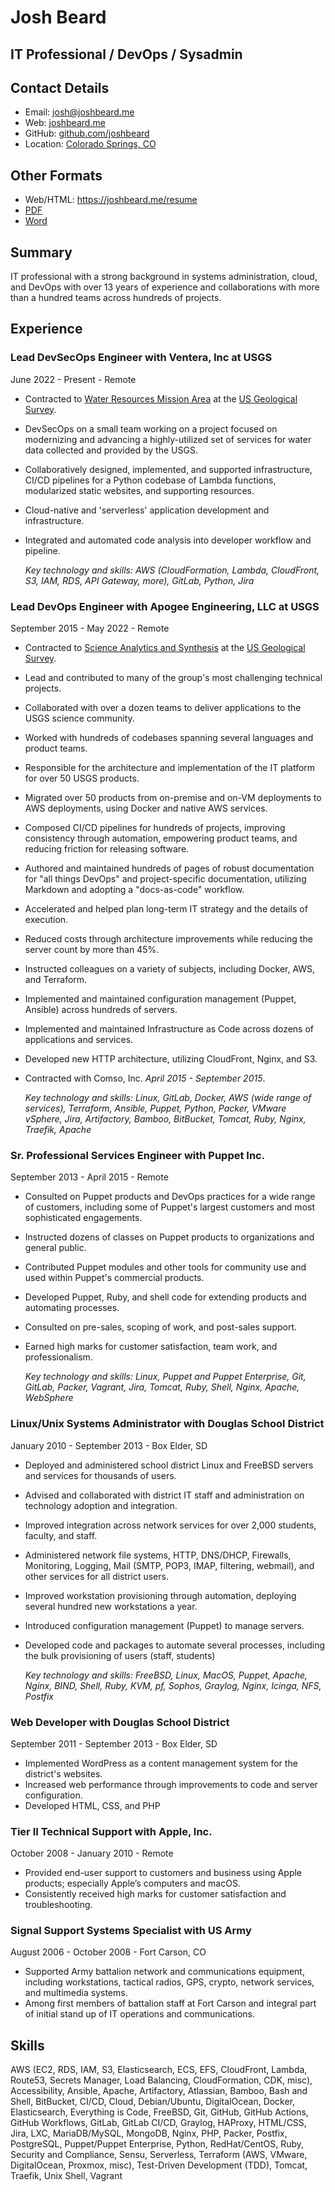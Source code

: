 # Josh Beard

## IT Professional / DevOps / Sysadmin

## Contact Details

* Email: [josh@joshbeard.me](mailto:josh@joshbeard.me)
* Web: [joshbeard.me](https://joshbeard.me)
* GitHub: [github.com/joshbeard](https://github.com/joshbeard)
* Location: [Colorado Springs, CO](https://en.wikipedia.org/wiki/Colorado_Springs,_Colorado)

## Other Formats

* Web/HTML: <https://joshbeard.me/resume>
* [PDF](https://joshbeard.me/resume/Josh-Beard-Resume.pdf)
* [Word](https://joshbeard.me/resume/Josh-Beard-Resume.docx)

## Summary

IT professional with a strong background in systems administration, cloud, and DevOps with over 13 years of experience and collaborations with more than a hundred teams across hundreds of projects.


## Experience

### Lead DevSecOps Engineer with Ventera, Inc at USGS

June 2022 - Present - Remote

* Contracted to [Water Resources Mission Area](https://www.usgs.gov/mission-areas/water-resources) at the [US Geological Survey](https://www.usgs.gov/).
* DevSecOps on a small team working on a project focused on modernizing and advancing a highly-utilized set of services for water data collected and provided by the USGS.
* Collaboratively designed, implemented, and supported infrastructure, CI/CD pipelines for a Python codebase of Lambda functions, modularized static websites, and supporting resources.
* Cloud-native and 'serverless' application development and infrastructure.
* Integrated and automated code analysis into developer workflow and pipeline.

    _Key technology and skills: AWS (CloudFormation, Lambda, CloudFront, S3, IAM, RDS, API Gateway, more), GitLab, Python, Jira_

### Lead DevOps Engineer with Apogee Engineering, LLC at USGS

September 2015 - May 2022 - Remote

* Contracted to [Science Analytics and Synthesis](https://www.usgs.gov/core-science-systems/science-analytics-and-synthesis/) at the [US Geological Survey](https://www.usgs.gov/).
* Lead and contributed to many of the group's most challenging technical projects.
* Collaborated with over a dozen teams to deliver applications to the USGS science community.
* Worked with hundreds of codebases spanning several languages and product teams.
* Responsible for the architecture and implementation of the IT platform for over 50 USGS products.
* Migrated over 50 products from on-premise and on-VM deployments to AWS deployments, using Docker and native AWS services.
* Composed CI/CD pipelines for hundreds of projects, improving consistency through automation, empowering product teams, and reducing friction for releasing software.
* Authored and maintained hundreds of pages of robust documentation for "all things DevOps" and project-specific documentation, utilizing Markdown and adopting a "docs-as-code" workflow.
* Accelerated and helped plan long-term IT strategy and the details of execution.
* Reduced costs through architecture improvements while reducing the server count by more than 45%.
* Instructed colleagues on a variety of subjects, including Docker, AWS, and Terraform.
* Implemented and maintained configuration management (Puppet, Ansible) across hundreds of servers.
* Implemented and maintained Infrastructure as Code across dozens of applications and services.
* Developed new HTTP architecture, utilizing CloudFront, Nginx, and S3.
* Contracted with Comso, Inc. _April 2015 - September 2015_.

    _Key technology and skills: Linux, GitLab, Docker, AWS (wide range of services), Terraform, Ansible, Puppet, Python, Packer, VMware vSphere, Jira, Artifactory, Bamboo, BitBucket, Tomcat, Ruby, Nginx, Traefik, Apache_

### Sr. Professional Services Engineer with Puppet Inc.

September 2013 - April 2015 - Remote

* Consulted on Puppet products and DevOps practices for a wide range of customers, including some of Puppet's largest customers and most sophisticated engagements.
* Instructed dozens of classes on Puppet products to organizations and general public.
* Contributed Puppet modules and other tools for community use and used within Puppet's commercial products.
* Developed Puppet, Ruby, and shell code for extending products and automating processes.
* Consulted on pre-sales, scoping of work, and post-sales support.
* Earned high marks for customer satisfaction, team work, and professionalism.

    _Key technology and skills: Linux, Puppet and Puppet Enterprise, Git, GitLab, Packer, Vagrant, Jira, Tomcat, Ruby, Shell, Nginx, Apache, WebSphere_

### Linux/Unix Systems Administrator with Douglas School District

January 2010 - September 2013 - Box Elder, SD

* Deployed and administered school district Linux and FreeBSD servers and services for thousands of users.
* Advised and collaborated with district IT staff and administration on technology adoption and integration.
* Improved integration across network services for over 2,000 students, faculty, and staff.
* Administered network file systems, HTTP, DNS/DHCP, Firewalls, Monitoring, Logging, Mail (SMTP, POP3, IMAP, filtering, webmail), and other services for all district users.
* Improved workstation provisioning through automation, deploying several hundred new workstations a year.
* Introduced configuration management (Puppet) to manage servers.
* Developed code and packages to automate several processes, including the bulk provisioning of users (staff, students)

    _Key technology and skills: FreeBSD, Linux, MacOS, Puppet, Apache, Nginx, BIND, Shell, Ruby, KVM, pf, Sophos, Graylog, Nginx, Icinga, NFS, Postfix_

### Web Developer with Douglas School District

September 2011 - September 2013 - Box Elder, SD

* Implemented WordPress as a content management system for the district's websites.
* Increased web performance through improvements to code and server configuration.
* Developed HTML, CSS, and PHP

### Tier II Technical Support with Apple, Inc.

October 2008 - January 2010 - Remote

* Provided end-user support to customers and business using Apple products; especially Apple’s computers and macOS.
* Consistently received high marks for customer satisfaction and troubleshooting.

### Signal Support Systems Specialist with US Army

August 2006 - October 2008 - Fort Carson, CO

* Supported Army battalion network and communications equipment, including workstations, tactical radios, GPS, crypto, network services, and multimedia systems.
* Among first members of battalion staff at Fort Carson and integral part of initial stand up of IT operations and communications.

## Skills

AWS (EC2, RDS, IAM, S3, Elasticsearch, ECS, EFS, CloudFront, Lambda, Route53, Secrets Manager, Load Balancing, CloudFormation, CDK, misc), Accessibility, Ansible, Apache, Artifactory, Atlassian, Bamboo, Bash and Shell, BitBucket, CI/CD, Cloud, Debian/Ubuntu, DigitalOcean, Docker, Elasticsearch, Everything is Code, FreeBSD, Git, GitHub, GitHub Actions, GitHub Workflows, GitLab, GitLab CI/CD, Graylog, HAProxy, HTML/CSS, Jira, LXC, MariaDB/MySQL, MongoDB, Nginx, PHP, Packer, Postfix, PostgreSQL, Puppet/Puppet Enterprise, Python, RedHat/CentOS, Ruby, Security and Compliance, Sensu, Serverless, Terraform (AWS, VMware, DigitalOcean, Proxmox, misc), Test-Driven Development (TDD), Tomcat, Traefik, Unix Shell, Vagrant
